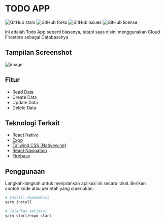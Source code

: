 # TODO APP

![GitHub stars](https://img.shields.io/github/stars/herbayulet/Todo-App-Firebase)
![GitHub forks](https://img.shields.io/github/forks/herbayulet/Todo-App-Firebase)
![GitHub issues](https://img.shields.io/github/issues/herbayulet/Todo-App-Firebase)
![GitHub license](https://img.shields.io/github/license/herbayulet/Todo-App-Firebase)

Ini adalah Todo App seperti biasanya, tetapi saya disini menggunakan Cloud Firestore sebagai Databasenya

## Tampilan Screenshot
![image](https://github.com/herbayulet/Todo-App-Firebase/assets/61405169/527ff369-1719-4abe-8188-5005eb513857)



## Fitur

- Read Data
- Create Data
- Update Data
- Delete Data

## Teknologi Terkait

- [React Native](https://reactnative.dev/)
- [Expo](https://expo.dev/)
- [Tailwind CSS (Nativewind)](https://github.com/nativewind)
- [React Navigation](https://reactnavigation.org/)
- [Firebase](https://firebase.google.com/)

## Penggunaan

Langkah-langkah untuk menjalankan aplikasi ini secara lokal. Berikan contoh kode atau perintah yang diperlukan.

```bash
# Install dependensi
yarn install

# Jalankan aplikasi
yarn start/expo start
